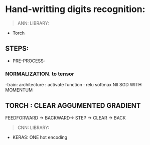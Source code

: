 # Hand-writting digits recognition:

> ANN:
LIBRARY:
- Torch 
## STEPS:
- PRE-PROCESS:
### NORMALIZATION. to tensor
-train:
architecture :
activate function : relu 
softmax 
Nll
SGD WITH MOMENTUM 
## TORCH : CLEAR AGGUMENTED GRADIENT 
FEEDFORWARD -> BACKWARD-> STEP -> CLEAR -> BACK 

> CNN:
LIBRARY:
- KERAS:
ONE hot encoding 
